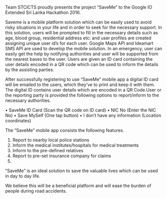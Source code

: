 Team STCICTS proudly presents the project “SaveMe” to the Google IO Extended Sri Lanka Hackathon 2016.

Saveme is a mobile platform solution which can be easily used to avoid risky situations in your life and in order to seek for the necessary support. In this solution, users will be prompted to fill in the necessary details such as age, blood group, residential address etc: and user profiles are created assigning unique user id’s for each user. Google Maps API and Ideamart SMS API are used to develop the mobile solution. In an emergency, user can easily get the help by notifying authorities and user will be supported from the nearest bases to the user. Users are given an ID card containing the user details encoded in a QR code which can be used to inform the details by the assisting parties.

After successfully registering to use “SaveMe” mobile app a digital ID card will be emailed to the users, which they’ve to print and keep it with them. The digital ID contains user details which are encoded in a QR Code.User or the reporting party is provided the following options to report/inform to the necessary authorities.

•	SaveMe ID Card (Scan the QR code on ID card)
•	NIC No (Enter the NIC No)
•	Save MySelf (One tap button)
•	I don’t have any information (Location coordinates)

The “SaveMe” mobile app consists the following features.
1.	Report to nearby local police stations
2.	Inform the medical institutes/hospitals for medical treatments
3.	Inform to the pre-defined relatives
4.	Report to pre-set insurance company for claims
5.	
“SaveMe” is an ideal solution to save the valuable lives which can be used in day to day life. 

We believe this will be a beneficial platform and will ease the burden of people during road accidents. 





